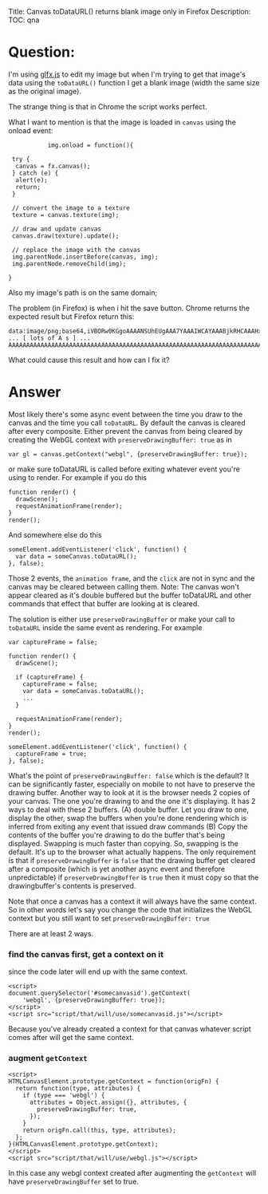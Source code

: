 Title: Canvas toDataURL() returns blank image only in Firefox
Description:
TOC: qna

# Question:

I'm using [glfx.js][1] to edit my image but when I'm trying to get that image's data using the `toDataURL()` function I get a blank image (width the same size as the original image).

The strange thing is that in Chrome the script works perfect.

What I want to mention is that the image is loaded in `canvas` using the onload event:

               img.onload = function(){

     try {
      canvas = fx.canvas();
     } catch (e) {
      alert(e);
      return;
     }
     
     // convert the image to a texture
     texture = canvas.texture(img);

     // draw and update canvas
     canvas.draw(texture).update();
     
     // replace the image with the canvas
     img.parentNode.insertBefore(canvas, img);
     img.parentNode.removeChild(img);

    }

Also my image's path is on the same domain;

The problem (in Firefox) is when i hit the save button. Chrome returns the expected result but Firefox return this:

    data:image/png;base64,iVBORw0KGgoAAAANSUhEUgAAA7YAAAIWCAYAAABjkRHCAAAHxklEQVR4nO3BMQEAAADCoPVPbQZ/oAAAAAAAAAAAAAAAAAAAAAAAAAAAAAAAAAAAAAAAAAAAAAAAAAAAAAA
    ... [ lots of A s ] ... 
    AAAAAAAAAAAAAAAAAAAAAAAAAAAAAAAAAAAAAAAAAAAAAAAAAAAAAAAAAAAAAAAAAAAAAAAACAzwD6aAABkwvPRgAAAABJRU5ErkJggg==

What could cause this result and how can I fix it?

  [1]: http://evanw.github.io/glfx.js/


# Answer

Most likely there's some async event between the time you draw to the canvas and the time you call `toDataURL`. By default the canvas is cleared after every composite. Either prevent the canvas from being cleared by creating the WebGL context with `preserveDrawingBuffer: true` as in

    var gl = canvas.getContext("webgl", {preserveDrawingBuffer: true});

or make sure toDataURL is called before exiting whatever event you're using to render.  For example if you do this

    function render() {
      drawScene(); 
      requestAnimationFrame(render);
    }
    render();

And somewhere else do this

    someElement.addEventListener('click', function() {
      var data = someCanvas.toDataURL();
    }, false);

Those 2 events, the `animation frame`, and the `click` are not in sync and the canvas may be cleared between calling them. Note: The canvas won't appear cleared as it's double buffered but the buffer toDataURL and other commands that effect that buffer are looking at is cleared.

The solution is either use `preserveDrawingBuffer` or make your call to `toDataURL` inside the same event as rendering. For example

    var captureFrame = false;

    function render() {
      drawScene(); 

      if (captureFrame) {
        captureFrame = false;
        var data = someCanvas.toDataURL();
        ...
      }

      requestAnimationFrame(render);
    }
    render();

    someElement.addEventListener('click', function() {
      captureFrame = true;
    }, false);

What's the point of `preserveDrawingBuffer: false` which is the default? It can be significantly faster, especially on mobile to not have to preserve the drawing buffer. Another way to look at it is the browser needs 2 copies of your canvas. The one you're drawing to and the one it's displaying. It has 2 ways to deal with these 2 buffers. (A) double buffer. Let you draw to one, display the other, swap the buffers when you're done rendering which is inferred from exiting any event that issued draw commands (B) Copy the contents of the buffer you're drawing to do the buffer that's being displayed. Swapping is much faster than copying. So, swapping is the default. It's up to the browser what actually happens. The only requirement is that if `preserveDrawingBuffer` is `false` that the drawing buffer get cleared after a composite (which is yet another async event and therefore unpredictable) if `preserveDrawingBuffer` is `true` then it must copy so that the drawingbuffer's contents is preserved.

Note that once a canvas has a context it will always have the same context. So in other words let's say you change the code that initializes the WebGL context but you still want to set `preserveDrawingBuffer: true`

There are at least 2 ways.

### find the canvas first, get a context on it

since the code later will end up with the same context.

```
<script>
document.querySelector('#somecanvasid').getContext(
    'webgl', {preserveDrawingBuffer: true});
</script>
<script src="script/that/will/use/somecanvasid.js"></script>
```

Because you've already created a context for that canvas whatever script comes after will get the same context.

### augment `getContext`

```
<script>
HTMLCanvasElement.prototype.getContext = function(origFn) {
  return function(type, attributes) {
    if (type === 'webgl') {
      attributes = Object.assign({}, attributes, {
        preserveDrawingBuffer: true,
      });
    }
    return origFn.call(this, type, attributes);
  };
}(HTMLCanvasElement.prototype.getContext);
</script>
<script src="script/that/will/use/webgl.js"></script>
```

In this case any webgl context created after augmenting the `getContext` will  have `preserveDrawingBuffer` set to true.
